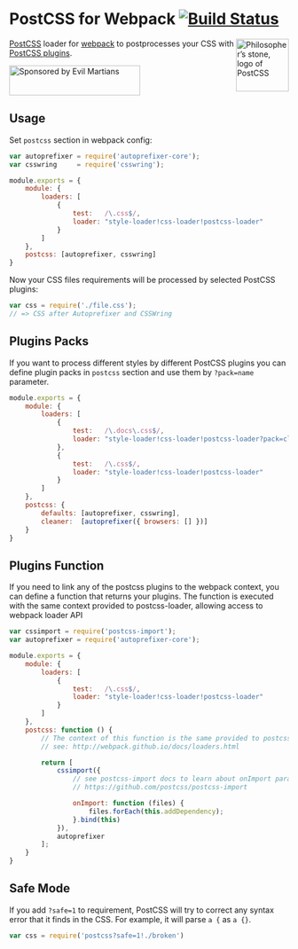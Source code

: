 # PostCSS for Webpack [![Build Status][ci-img]][ci]

<img align="right" width="95" height="95"
     title="Philosopher’s stone, logo of PostCSS"
     src="http://postcss.github.io/postcss/logo.svg">

[PostCSS] loader for [webpack] to postprocesses your CSS with [PostCSS plugins].

<a href="https://evilmartians.com/?utm_source=postcss-loader">
<img src="https://evilmartians.com/badges/sponsored-by-evil-martians.svg" alt="Sponsored by Evil Martians" width="236" height="54">
</a>

[PostCSS plugins]: https://github.com/postcss/postcss#built-with-postcss
[PostCSS]:         https://github.com/postcss/postcss
[webpack]:         http://webpack.github.io/
[ci-img]:          https://travis-ci.org/postcss/postcss-loader.svg
[ci]:              https://travis-ci.org/postcss/postcss-loader

## Usage

Set `postcss` section in webpack config:

```js
var autoprefixer = require('autoprefixer-core');
var csswring     = require('csswring');

module.exports = {
    module: {
        loaders: [
            {
                test:   /\.css$/,
                loader: "style-loader!css-loader!postcss-loader"
            }
        ]
    },
    postcss: [autoprefixer, csswring]
}
```

Now your CSS files requirements will be processed by selected PostCSS plugins:

```js
var css = require('./file.css');
// => CSS after Autoprefixer and CSSWring
```

## Plugins Packs

If you want to process different styles by different PostCSS plugins you can
define plugin packs in `postcss` section and use them by `?pack=name` parameter.

```js
module.exports = {
    module: {
        loaders: [
            {
                test:   /\.docs\.css$/,
                loader: "style-loader!css-loader!postcss-loader?pack=cleaner"
            },
            {
                test:   /\.css$/,
                loader: "style-loader!css-loader!postcss-loader"
            }
        ]
    },
    postcss: {
        defaults: [autoprefixer, csswring],
        cleaner:  [autoprefixer({ browsers: [] })]
    }
}
```

## Plugins Function

If you need to link any of the postcss plugins to the webpack context, you can
define a function that returns your plugins. The function is executed with the
same context provided to postcss-loader, allowing access to webpack loader API

```js
var cssimport = require('postcss-import');
var autoprefixer = require('autoprefixer-core');

module.exports = {
    module: {
        loaders: [
            {
                test:   /\.css$/,
                loader: "style-loader!css-loader!postcss-loader"
            }
        ]
    },
    postcss: function () {
        // The context of this function is the same provided to postcss-loader
        // see: http://webpack.github.io/docs/loaders.html

        return [
            cssimport({
                // see postcss-import docs to learn about onImport param
                // https://github.com/postcss/postcss-import

                onImport: function (files) {
                    files.forEach(this.addDependency);
                }.bind(this)
            }),
            autoprefixer
        ];
    }
}
```

## Safe Mode

If you add `?safe=1` to requirement, PostCSS will try to correct any syntax
error that it finds in the CSS. For example, it will parse `a {` as `a {}`.

```js
var css = require('postcss?safe=1!./broken')
```
